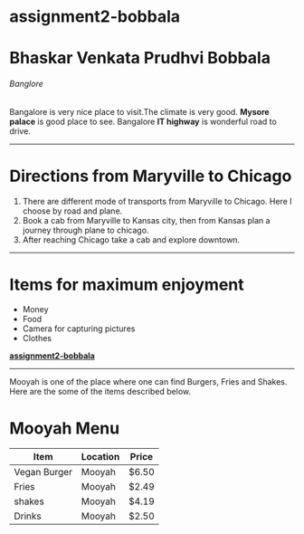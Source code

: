 # assignment2-bobbala

# Bhaskar Venkata Prudhvi Bobbala

###### Banglore

Bangalore is very nice place to visit.The climate is very good. **Mysore palace** is good place to see.
Bangalore **IT highway** is wonderful road to drive.

***

# Directions from Maryville to Chicago

1. There are different mode of transports from Maryville to Chicago. Here I choose by road and plane.
2. Book a cab from Maryville to Kansas city, then from Kansas plan a journey through plane to chicago.
3. After reaching Chicago take a cab and explore downtown.

---

# Items for maximum enjoyment

* Money
* Food
* Camera for capturing pictures
* Clothes

**[assignment2-bobbala](AboutMe.md)**

---

Mooyah is one of the place where one can find Burgers, Fries and Shakes. Here are the some of the items described below.

# Mooyah Menu
| Item | Location | Price|
| --- | --- | --- |
| Vegan Burger | Mooyah | $6.50 |
| Fries | Mooyah | $2.49 |
| shakes | Mooyah | $4.19 |
| Drinks | Mooyah | $2.50 |
